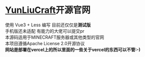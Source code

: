 # [YunLiuCraft](https://www.yunliucraft.cn)开源官网
使用 Vue3 + Less 编写
目前还仅仅是**测试版**  
手机版还未适配 有能力的大佬可以提交pr   
本源码适用于MINECRAFT服务器或其他类型的官网  
本项目遵循Apache License 2.0开源协议  
**网站是部署在vercel上的所以里面的一些关于vercel的东西可以不管:-)**  